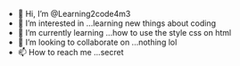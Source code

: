 - 👋 Hi, I’m @Learning2code4m3
- 👀 I’m interested in ...learning new things about coding
- 🌱 I’m currently learning ...how to use the style css on html
- 💞️ I’m looking to collaborate on ...nothing lol
- 📫 How to reach me ...secret

<!---
Learning2code4m3/Learning2code4m3 is a ✨ special ✨ repository because its `README.md` (this file) appears on your GitHub profile.
You can click the Preview link to take a look at your changes.
--->
